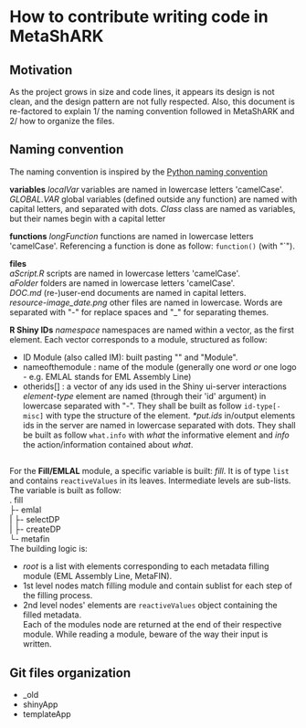 # How to contribute writing code in MetaShARK

## Motivation
As the project grows in size and code lines, it appears its design is not clean, and the design pattern are not fully respected. Also, this document is re-factored to explain 1/ the naming convention followed in MetaShARK and 2/ how to organize the files.

## Naming convention
The naming convention is inspired by the [Python naming convention](https://www.python.org/dev/peps/pep-0008/#package-and-module-names)

**variables**
*localVar*	variables are named in lowercase letters 'camelCase'.  
*GLOBAL.VAR*	global variables (defined outside any function) are named with capital letters, and separated with dots.
*Class*		class are named as variables, but their names begin with a capital letter

**functions**
*longFunction*	functions are named in lowercase letters 'camelCase'. Referencing a function is done as follow: `function()` (with "`").

**files**  
*aScript.R*	scripts are named in lowercase letters 'camelCase'.  
*aFolder*	folders are named in lowercase letters 'camelCase'.  
*DOC.md*	(re-)user-end documents are named in capital letters.  
*resource-image_date.png*	other files are named in lowercase. Words are separated with "-" for replace spaces and "\_" for separating themes.  

**R Shiny IDs**
*namespace*	namespaces are named within a vector, as the first element. Each vector corresponds to a module, structured as follow:
* ID Module (also called IM): built pasting "<nameofthemodule>" and "Module".
* nameofthemodule : name of the module (generally one word *or* one logo - e.g. EMLAL stands for EML Assembly Line)
* otherids[] : a vector of any ids used in the Shiny ui-server interactions
*element-type*	element are named (through their 'id' argument) in lowercase separated with "-". They shall be built as follow `id-type[-misc]` with type the structure of the element.
*\*put.ids*	in/output elements ids in the server are named in lowercase separated with dots. They shall be built as follow `what.info` with *what* the informative element and *info* the action/information contained about *what*.

##
For the **Fill/EMLAL** module, a specific variable is built: *fill*. It is of type `list` and contains `reactiveValues` in its leaves. Intermediate levels are sub-lists. The variable is built as follow:  
. fill  
├- emlal  
|  ├- selectDP  
|  ├- createDP  
└- metafin  
The building logic is:  
* *root* is a list with elements corresponding to each metadata filling module (EML Assembly Line, MetaFIN).
* 1st level nodes match filling module and contain sublist for each step of the filling process.
* 2nd level nodes' elements are `reactiveValues` object containing the filled metadata.  
Each of the modules node are returned at the end of their respective module. While reading a module, beware of the way their input is written.  

## Git files organization
+ _old
+ shinyApp
+ templateApp
